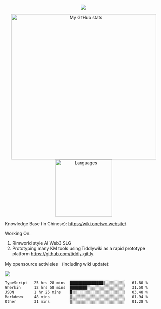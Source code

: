 <a href="https://github.com/linonetwo">
    <p align="center">
        <img src="https://github-profile-trophy.vercel.app/?username=linonetwo&column=7&theme=onedark"/>
    </p>
</a>
<a align="center" href="https://github.com/linonetwo">
  <p align="center">
    <img src="https://github-readme-stats.vercel.app/api?username=linonetwo&show_icons=true&count_private=true" alt="My GitHub stats" width="465"/>
    <img src="https://github-readme-stats.vercel.app/api/top-langs/?username=linonetwo&layout=compact&langs_count=10" alt="Languages" height="183">
  </p>
</a>

Knowledge Base (In Chinese): https://wiki.onetwo.website/

Working On: 

1. Rimworld style AI Web3 SLG
1. Prototyping many KM tools using Tiddlywiki as a rapid prototype platform https://github.com/tiddly-gittly

My opensource activieies （including wiki update):

![](https://visitor-badge.glitch.me/badge?page_id=linonetwo.linonetwo)

<!--START_SECTION:waka-->

```txt
TypeScript   25 hrs 28 mins  ███████████████▒░░░░░░░░░   61.80 %
Gherkin      12 hrs 58 mins  ████████░░░░░░░░░░░░░░░░░   31.50 %
JSON         1 hr 25 mins    █░░░░░░░░░░░░░░░░░░░░░░░░   03.48 %
Markdown     48 mins         ▒░░░░░░░░░░░░░░░░░░░░░░░░   01.94 %
Other        31 mins         ▒░░░░░░░░░░░░░░░░░░░░░░░░   01.28 %
```

<!--END_SECTION:waka-->
